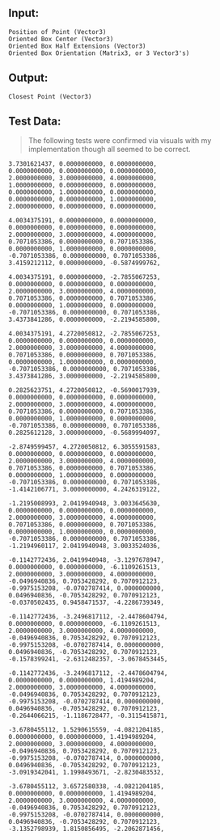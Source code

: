 





## Input:

	Position of Point (Vector3)
	Oriented Box Center (Vector3)
	Oriented Box Half Extensions (Vector3)
	Oriented Box Orientation (Matrix3, or 3 Vector3's)
	
## Output:

	Closest Point (Vector3)
	
## Test Data:

> The following tests were confirmed via visuals with my implementation though all seemed to be correct.


	3.7301621437, 0.0000000000, 0.0000000000,
	0.0000000000, 0.0000000000, 0.0000000000,
	2.0000000000, 3.0000000000, 4.0000000000,
	1.0000000000, 0.0000000000, 0.0000000000,
	0.0000000000, 1.0000000000, 0.0000000000,
	0.0000000000, 0.0000000000, 1.0000000000,
	2.0000000000, 0.0000000000, 0.0000000000,

	4.0034375191, 0.0000000000, 0.0000000000,
	0.0000000000, 0.0000000000, 0.0000000000,
	2.0000000000, 3.0000000000, 4.0000000000,
	0.7071053386, 0.0000000000, 0.7071053386,
	0.0000000000, 1.0000000000, 0.0000000000,
	-0.7071053386, 0.0000000000, 0.7071053386,
	3.4159212112, 0.0000000000, -0.5874999762,

	4.0034375191, 0.0000000000, -2.7855067253,
	0.0000000000, 0.0000000000, 0.0000000000,
	2.0000000000, 3.0000000000, 4.0000000000,
	0.7071053386, 0.0000000000, 0.7071053386,
	0.0000000000, 1.0000000000, 0.0000000000,
	-0.7071053386, 0.0000000000, 0.7071053386,
	3.4373841286, 0.0000000000, -2.2194585800,

	4.0034375191, 4.2720050812, -2.7855067253,
	0.0000000000, 0.0000000000, 0.0000000000,
	2.0000000000, 3.0000000000, 4.0000000000,
	0.7071053386, 0.0000000000, 0.7071053386,
	0.0000000000, 1.0000000000, 0.0000000000,
	-0.7071053386, 0.0000000000, 0.7071053386,
	3.4373841286, 3.0000000000, -2.2194585800,

	0.2825623751, 4.2720050812, -0.5690017939,
	0.0000000000, 0.0000000000, 0.0000000000,
	2.0000000000, 3.0000000000, 4.0000000000,
	0.7071053386, 0.0000000000, 0.7071053386,
	0.0000000000, 1.0000000000, 0.0000000000,
	-0.7071053386, 0.0000000000, 0.7071053386,
	0.2825612128, 3.0000000000, -0.5689994097,

	-2.8749599457, 4.2720050812, 6.3055591583,
	0.0000000000, 0.0000000000, 0.0000000000,
	2.0000000000, 3.0000000000, 4.0000000000,
	0.7071053386, 0.0000000000, 0.7071053386,
	0.0000000000, 1.0000000000, 0.0000000000,
	-0.7071053386, 0.0000000000, 0.7071053386,
	-1.4142106771, 3.0000000000, 4.2426319122,

	-1.2195008993, 2.0419940948, 3.0033645630,
	0.0000000000, 0.0000000000, 0.0000000000,
	2.0000000000, 3.0000000000, 4.0000000000,
	0.7071053386, 0.0000000000, 0.7071053386,
	0.0000000000, 1.0000000000, 0.0000000000,
	-0.7071053386, 0.0000000000, 0.7071053386,
	-1.2194960117, 2.0419940948, 3.0033524036,

	-0.1142772436, 2.0419940948, -3.1297678947,
	0.0000000000, 0.0000000000, -6.1109261513,
	2.0000000000, 3.0000000000, 4.0000000000,
	-0.0496940836, 0.7053428292, 0.7070912123,
	-0.9975153208, -0.0702787414, 0.0000000000,
	0.0496940836, -0.7053428292, 0.7070912123,
	-0.0370502435, 0.9458471537, -4.2286739349,

	-0.1142772436, -3.2496817112, -2.4478604794,
	0.0000000000, 0.0000000000, -6.1109261513,
	2.0000000000, 3.0000000000, 4.0000000000,
	-0.0496940836, 0.7053428292, 0.7070912123,
	-0.9975153208, -0.0702787414, 0.0000000000,
	0.0496940836, -0.7053428292, 0.7070912123,
	-0.1578399241, -2.6312482357, -3.0678453445,

	-0.1142772436, -3.2496817112, -2.4478604794,
	0.0000000000, 0.0000000000, 1.4194989204,
	2.0000000000, 3.0000000000, 4.0000000000,
	-0.0496940836, 0.7053428292, 0.7070912123,
	-0.9975153208, -0.0702787414, 0.0000000000,
	0.0496940836, -0.7053428292, 0.7070912123,
	-0.2644066215, -1.1186728477, -0.3115415871,

	-3.6780455112, 1.5290615559, -4.0821204185,
	0.0000000000, 0.0000000000, 1.4194989204,
	2.0000000000, 3.0000000000, 4.0000000000,
	-0.0496940836, 0.7053428292, 0.7070912123,
	-0.9975153208, -0.0702787414, 0.0000000000,
	0.0496940836, -0.7053428292, 0.7070912123,
	-3.0919342041, 1.1998493671, -2.8230483532,

	-3.6780455112, 3.6572580338, -4.0821204185,
	0.0000000000, 0.0000000000, 1.4194989204,
	2.0000000000, 3.0000000000, 4.0000000000,
	-0.0496940836, 0.7053428292, 0.7070912123,
	-0.9975153208, -0.0702787414, 0.0000000000,
	0.0496940836, -0.7053428292, 0.7070912123,
	-3.1352798939, 1.8150856495, -2.2062871456,

